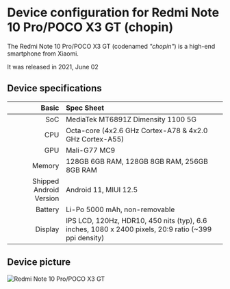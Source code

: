 Device configuration for Redmi Note 10 Pro/POCO X3 GT (chopin)
=========================================

The Redmi Note 10 Pro/POCO X3 GT (codenamed _"chopin"_) is a high-end smartphone from Xiaomi.

It was released in 2021, June 02

## Device specifications

Basic   | Spec Sheet
-------:|:-------------------------
SoC     | MediaTek MT6891Z Dimensity 1100 5G
CPU     | Octa-core (4x2.6 GHz Cortex-A78 & 4x2.0 GHz Cortex-A55)
GPU     | Mali-G77 MC9
Memory  | 128GB 6GB RAM, 128GB 8GB RAM, 256GB 8GB RAM
Shipped Android Version | Android 11, MIUI 12.5
Battery | Li-Po 5000 mAh, non-removable
Display | IPS LCD, 120Hz, HDR10, 450 nits (typ), 6.6 inches, 1080 x 2400 pixels, 20:9 ratio (~399 ppi density)

## Device picture

![Redmi Note 10 Pro/POCO X3 GT](https://cdn.cnbj0.fds.api.mi-img.com/b2c-shopapi-pms/pms_1621955784.84614979.jpg "Redmi Note 10 Pro/POCO X3 GT")

